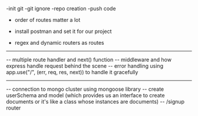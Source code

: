 -init git
-git ignore
-repo creation
-push code


- order of routes matter a lot

- install postman and set it for our project 
- regex and dynamic routers as routes
---------------------------------------------------
-- multiple route handler and next() function
-- middleware and how express handle request behind the scene
-- error handling using app.use("/", (err, req, res, next)) to handle it gracefully 

-----------------------------------------------------
-- connection to mongo cluster using mongoose library
-- create userSchema and model (which provides us an interface to create documents or it's like a class whose instances are documents)
-- /signup router